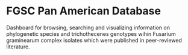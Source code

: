 # FGSC Pan American Database
Dashboard for browsing, searching and visualizing information on phylogenetic species and trichothecenes genotypes wihin Fusarium graminearum complex isolates which were published in peer-reviewed literature.
